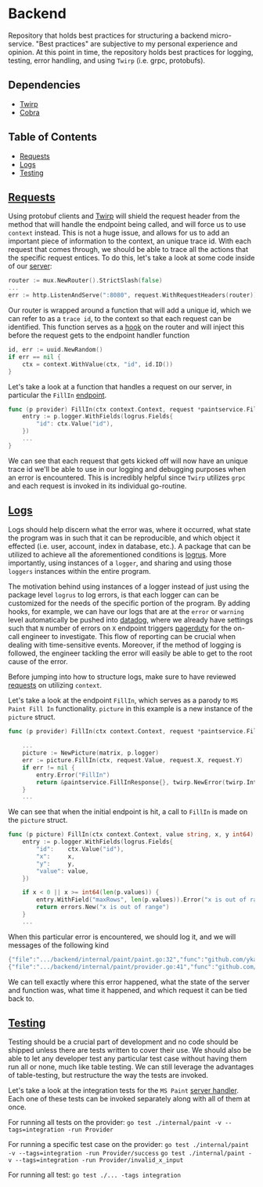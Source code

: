 # Backend
Repository that holds best practices for structuring a backend micro-service.
"Best practices" are subjective to my personal experience and opinion.
At this point in time, the repository holds best practices for logging, testing, error handling, and using `Twirp` (i.e. grpc, protobufs).

## Dependencies
- [Twirp](https://twitchtv.github.io/twirp/docs/intro.html)
- [Cobra](https://github.com/spf13/cobra)

## Table of Contents
* [Requests](#requests)
* [Logs](#logs)
* [Testing](#testing)


## [Requests](#requests)
Using protobuf clients and [Twirp](https://twitchtv.github.io/twirp/docs/intro.html) will shield the request header from the method that will handle the endpoint being called, and will force us to use `context` instead.
This is not a huge issue, and allows for us to add an important piece of information to the context, an unique trace id.
With each request that comes through, we should be able to trace all the actions that the specific request entices.
To do this, let's take a look at some code inside of our [server](https://github.com/ykamo001/backend/blob/master/cmd/server.go#L33):

```go
router := mux.NewRouter().StrictSlash(false)
...
err := http.ListenAndServe(":8080", request.WithRequestHeaders(router))
```

Our router is wrapped around a function that will add a unique id, which we can refer to as a `trace id`, to the context so that each request can be identified.
This function serves as a [hook](https://github.com/ykamo001/backend/blob/master/request/hooks.go#L12) on the router and will inject this before the request gets to the endpoint handler function
```go
id, err := uuid.NewRandom()
if err == nil {
    ctx = context.WithValue(ctx, "id", id.ID())
}
```

Let's take a look at a function that handles a request on our server, in particular the `FillIn` [endpoint](https://github.com/ykamo001/backend/blob/master/internal/paint/provider.go#L24).
```go
func (p provider) FillIn(ctx context.Context, request *paintservice.FillInRequest) (*paintservice.FillInResponse, error) {
	entry := p.logger.WithFields(logrus.Fields{
		"id": ctx.Value("id"),
	})
    ...
}
```

We can see that each request that gets kicked off will now have an unique trace id we'll be able to use in our logging and debugging purposes when an error is encountered.
This is incredibly helpful since `Twirp` utilizes `grpc` and each request is invoked in its individual go-routine.

## [Logs](#logs)
Logs should help discern what the error was, where it occurred, what state the program was in such that it can be reproducible, and which object it effected (i.e. user, account, index in database, etc.).
A package that can be utilized to achieve all the aforementioned conditions is [logrus](https://github.com/sirupsen/logrus).
More importantly, using instances of a `logger`, and sharing and using those `loggers` instances within the entire program.

The motivation behind using instances of a logger instead of just using the package level `logrus` to log errors, is that each logger can can be customized for the needs of the specific portion of the program.
By adding hooks, for example, we can have our logs that are at the `error` or `warning` level automatically be pushed into [datadog](https://www.datadoghq.com/), where we already have settings such that `N` number of errors on `X` endpoint triggers [pagerduty](https://www.pagerduty.com/) for the on-call engineer to investigate.
This flow of reporting can be crucial when dealing with time-sensitive events. 
Moreover, if the method of logging is followed, the engineer tackling the error will easily be able to get to the root cause of the error. 

Before jumping into how to structure logs, make sure to have reviewed [requests](#requests) on utilizing `context`.

Let's take a look at the endpoint `FillIn`, which serves as a parody to `MS Paint Fill In` functionality.
`picture` in this example is a new instance of the `picture` struct.
```go
func (p provider) FillIn(ctx context.Context, request *paintservice.FillInRequest) (*paintservice.FillInResponse, error) {
	
    ...
	picture := NewPicture(matrix, p.logger)
	err := picture.FillIn(ctx, request.Value, request.X, request.Y)
	if err != nil {
		entry.Error("FillIn")
		return &paintservice.FillInResponse{}, twirp.NewError(twirp.Internal, "internal error")
	}
    ...
```
We can see that when the initial endpoint is hit, a call to `FillIn` is made on the `picture` struct.
```go
func (p picture) FillIn(ctx context.Context, value string, x, y int64) error {
	entry := p.logger.WithFields(logrus.Fields{
		"id":    ctx.Value("id"),
		"x":     x,
		"y":     y,
		"value": value,
	})

	if x < 0 || x >= int64(len(p.values)) {
		entry.WithField("maxRows", len(p.values)).Error("x is out of range")
		return errors.New("x is out of range")
	}
    ...
```

When this particular error is encountered, we should log it, and we will messages of the following kind
```go
{"file":".../backend/internal/paint/paint.go:32","func":"github.com/ykamo001/backend/internal/paint.picture.FillIn","id":704462431,"level":"error","maxRows":10,"msg":"x is out of range","time":"2019-11-03T21:40:47-08:00","value":"y","x":-2,"y":2}
{"file":".../backend/internal/paint/provider.go:41","func":"github.com/ykamo001/backend/internal/paint.provider.FillIn","id":704462431,"level":"error","msg":"FillIn","time":"2019-11-03T21:40:47-08:00"}
```

We can tell exactly where this error happened, what the state of the server and function was, what time it happened, and which request it can be tied back to. 
## [Testing](#testing)
Testing should be a crucial part of development and no code should be shipped unless there are tests written to cover their use.
We should also be able to let any developer test any particular test case without having them run all or none, much like table testing.
We can still leverage the advantages of table-testing, but restructure the way the tests are invoked. 

Let's take a look at the integration tests for the `MS Paint` [server handler](https://github.com/ykamo001/backend/blob/master/internal/paint/provider_integration_test.go).
Each one of these tests can be invoked separately along with all of them at once.

For running all tests on the provider:
`go test ./internal/paint -v --tags=integration -run Provider`

For running a specific test case on the provider:
`go test ./internal/paint -v --tags=integration -run Provider/success`
`go test ./internal/paint -v --tags=integration -run Provider/invalid_x_input`

For running all test:
`go test ./... -tags integration`